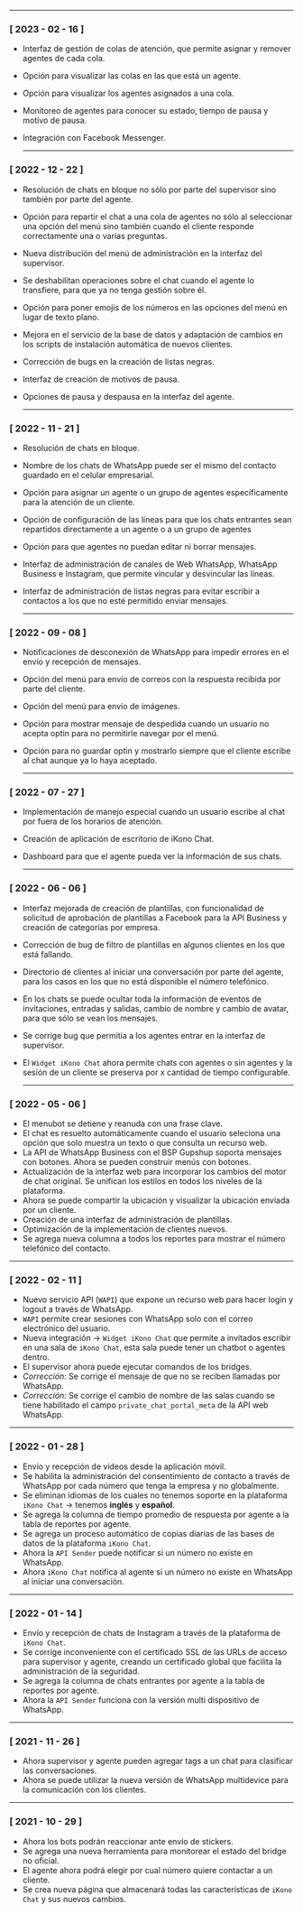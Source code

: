   ---

### **[ 2023 - 02 - 16 ]**
- Interfaz de gestión de colas de atención, que permite asignar y remover agentes de cada cola.
- Opción para visualizar las colas en las que está un agente.
- Opción para visualizar los agentes asignados a una cola.
- Monitoreo de agentes para conocer su estado, tiempo de pausa y motivo de pausa.
- Integración con Facebook Messenger.

  ---

### **[ 2022 - 12 - 22 ]**
- Resolución de chats en bloque no sólo por parte del supervisor sino también por parte del agente.
- Opción para repartir el chat a una cola de agentes no sólo al seleccionar una opción del menú sino también cuando el cliente responde correctamente una o varias preguntas.
- Nueva distribución del menú de administración en la interfaz del supervisor.
- Se deshabilitan operaciones sobre el chat cuando el agente lo transfiere, para que ya no tenga gestión sobre él.
- Opción para poner emojis de los números en las opciones del menú en lugar de texto plano.
- Mejora en el servicio de la base de datos y adaptación de cambios en los scripts de instalación automática de nuevos clientes.
- Corrección de bugs en la creación de listas negras.
- Interfaz de creación de motivos de pausa.
- Opciones de pausa y despausa en la interfaz del agente.

  ---

### **[ 2022 - 11 - 21 ]**
- Resolución de chats en bloque.
- Nombre de los chats de WhatsApp puede ser el mismo del contacto guardado en el celular empresarial.
- Opción para asignar un agente o un grupo de agentes específicamente para la atención de un cliente.
- Opción de configuración de las líneas para que los chats entrantes sean repartidos directamente a un agente o a un grupo de agentes
- Opción para que agentes no puedan editar ni borrar mensajes.
- Interfaz de administración de canales de Web WhatsApp, WhatsApp Business e Instagram, que permite vincular y desvincular las líneas.
- Interfaz de administración de listas negras para evitar escribir a contactos a los que no esté permitido enviar mensajes.

  ---

### **[ 2022 - 09 - 08 ]**
- Notificaciones de desconexión de WhatsApp para impedir errores en el envío y recepción de mensajes.
- Opción del menú para envío de correos con la respuesta recibida por parte del cliente.
- Opción del menú para envío de imágenes.
- Opción para mostrar mensaje de despedida cuando un usuario no acepta optin para no permitirle navegar por el menú.
- Opción para no guardar optin y mostrarlo siempre que el cliente escribe al chat aunque ya lo haya aceptado.

  ---

### **[ 2022 - 07 - 27 ]**
- Implementación de manejo especial cuando un usuario escribe al chat por fuera de los horarios de atención.
- Creación de aplicación de escritorio de iKono Chat.
- Dashboard para que el agente pueda ver la información de sus chats.

  ---

### **[ 2022 - 06 - 06 ]**
- Interfaz mejorada de creación de plantillas, con funcionalidad de solicitud de aprobación de plantillas a Facebook para la API Business y creación de categorías por empresa.
- Corrección de bug de filtro de plantillas en algunos clientes en los que está fallando.
- Directorio de clientes al iniciar una conversación por parte del agente, para los casos en los que no está disponible el número telefónico.
- En los chats se puede ocultar toda la información de eventos de invitaciones, entradas y salidas, cambio de nombre y cambio de avatar, para que sólo se vean los mensajes.
- Se corrige bug que permitia a los agentes entrar en la interfaz de supervisor.
- El `Widget iKono Chat` ahora permite chats con agentes o sin agentes y la sesión de un cliente se preserva por x cantidad de tiempo configurable.

  ---

### **[ 2022 - 05 - 06 ]**

- El menubot se detiene y reanuda con una frase clave.
- El chat es resuelto automáticamente cuando el usuario seleciona una opción que solo muestra un texto
o que consulta un recurso web.
- La API de WhatsApp Business con el BSP Gupshup soporta mensajes con botones. Ahora se pueden construir menús con botones.
- Actualización de la interfaz web para incorporar los cambios del motor de chat original. Se unifican los estilos en todos los niveles de la plataforma.
- Ahora se puede compartir la ubicación y visualizar la ubicación enviada por un cliente.
- Creación de una interfaz de administración de plantillas.
- Optimización de la implementación de clientes nuevos.
- Se agrega nueva columna a todos los reportes para mostrar el número telefónico del contacto.
 ---

### **[ 2022 - 02 - 11 ]**

- Nuevo servicio API (`WAPI`) que expone un recurso web para hacer login y logout a través de WhatsApp.
- `WAPI` permite crear sesiones con WhatsApp solo con el correo electrónico del usuario.
- Nueva integración -> `Widget iKono Chat` que permite a invitados escribir en una sala de `iKono Chat`, esta sala puede tener un chatbot o agentes dentro.
- El supervisor ahora puede ejecutar comandos de los bridges.
- *Corrección:* Se corrige el mensaje de que no se reciben llamadas por WhatsApp.
- *Corrección:* Se corrige el cambio de nombre de las salas cuando se tiene habilitado el campo `private_chat_portal_meta` de la API web WhatsApp.

 ---

### **[ 2022 - 01 - 28 ]**

- Envío y recepción de videos desde la aplicación móvil.
- Se habilita la administración del consentimiento de contacto a través de WhatsApp por cada número que tenga la empresa y no globalmente.
- Se eliminan idiomas de los cuales no tenemos soporte en la plataforma `iKono Chat` -> tenemos **inglés** y **español**.
- Se agrega la columna de tiempo promedio de respuesta por agente a la tabla de reportes por agente.
- Se agrega un proceso automático de copias diarias de las bases de datos de la plataforma `iKono Chat`.
- Ahora la `API Sender` puede notificar si un número no existe en WhatsApp.
- Ahora `iKono Chat` notifica al agente si un número no existe en WhatsApp al iniciar una conversación.

 ---

### **[ 2022 - 01 - 14 ]**

- Envío y recepción de chats de Instagram a través de la plataforma de `iKono Chat`.
- Se corrige inconveniente con el certificado SSL de las URLs de acceso para supervisor y agente, creando un certificado global que facilita la administración de la seguridad.
- Se agrega la columna de chats entrantes por agente a la tabla de reportes por agente.
- Ahora la `API Sender` funciona con la versión multi dispositivo de WhatsApp.

 ---

### **[ 2021 - 11 - 26 ]**

- Ahora supervisor y agente pueden agregar tags a un chat para clasificar las conversaciones.
- Ahora se puede utilizar la nueva versión de WhatsApp multidevice para la comunicación con los clientes.

 ---

### **[ 2021 - 10 - 29 ]**

- Ahora los bots podrán reaccionar ante envío de stickers.
- Se agrega una nueva herramienta para monitorear el estado del bridge no oficial.
- El agente ahora podrá elegir por cual número quiere contactar a un cliente.
- Se crea nueva página que almacenará todas las características de `iKono Chat` y sus nuevos cambios.
